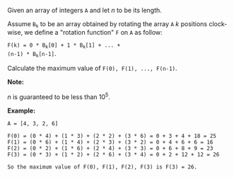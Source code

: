 Given an array of integers `A` and let *n* to be its length.

Assume <code>B<sub>k</sub></code> to be an array obtained by rotating the array `A` *k* positions clock-wise, we define a "rotation function" `F` on `A` as follow:

<code>F(k) = 0 * B<sub>k</sub>\[0\] + 1 * B<sub>k</sub>\[1\] + ... + (n-1) * B<sub>k</sub>\[n-1\]</code>.

Calculate the maximum value of `F(0), F(1), ..., F(n-1)`.

**Note:**

*n* is guaranteed to be less than 10<sup>5</sup>.

**Example:**

```
A = [4, 3, 2, 6]

F(0) = (0 * 4) + (1 * 3) + (2 * 2) + (3 * 6) = 0 + 3 + 4 + 18 = 25
F(1) = (0 * 6) + (1 * 4) + (2 * 3) + (3 * 2) = 0 + 4 + 6 + 6 = 16
F(2) = (0 * 2) + (1 * 6) + (2 * 4) + (3 * 3) = 0 + 6 + 8 + 9 = 23
F(3) = (0 * 3) + (1 * 2) + (2 * 6) + (3 * 4) = 0 + 2 + 12 + 12 = 26

So the maximum value of F(0), F(1), F(2), F(3) is F(3) = 26.
```
